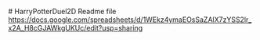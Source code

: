 # HarryPotterDuel2D Readme file
https://docs.google.com/spreadsheets/d/1WEkz4ymaEOsSaZAlX7zYSS2lr_x2A_H8cGJAWkgUKUc/edit?usp=sharing
